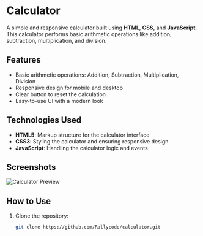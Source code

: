 # Calculator

A simple and responsive calculator built using **HTML**, **CSS**, and **JavaScript**. This calculator performs basic arithmetic operations like addition, subtraction, multiplication, and division.

## Features

- Basic arithmetic operations: Addition, Subtraction, Multiplication, Division
- Responsive design for mobile and desktop
- Clear button to reset the calculation
- Easy-to-use UI with a modern look

## Technologies Used

- **HTML5**: Markup structure for the calculator interface
- **CSS3**: Styling the calculator and ensuring responsive design
- **JavaScript**: Handling the calculator logic and events

## Screenshots

![Calculator Preview](./screenshots/calculator.png)

## How to Use

1. Clone the repository:

   ```bash
   git clone https://github.com/Rallycode/calculator.git
